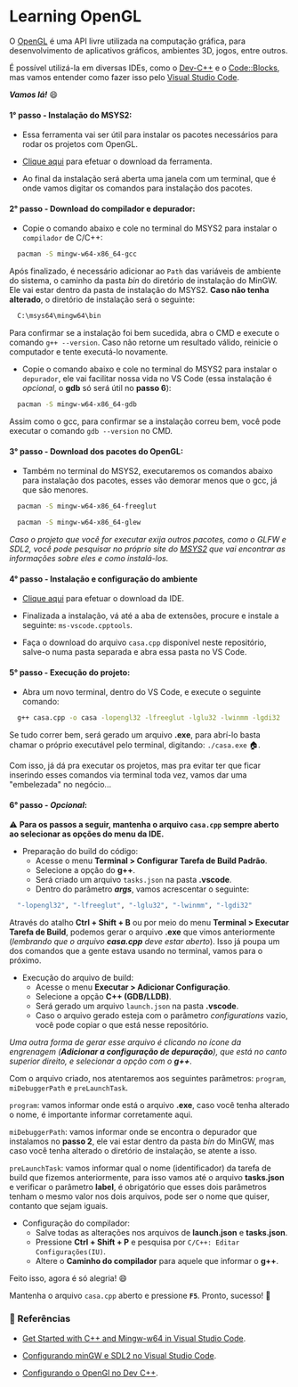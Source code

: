 # Learning OpenGL

O [OpenGL](https://www.opengl.org) é uma API livre utilizada na computação gráfica, para desenvolvimento de aplicativos gráficos, ambientes 3D, jogos, entre outros.

É possível utilizá-la em diversas IDEs, como o [Dev-C++](https://www.bloodshed.net) e o [Code::Blocks](https://www.codeblocks.org), mas vamos entender como fazer isso pelo [Visual Studio Code](https://code.visualstudio.com).

***Vamos lá!*** :smile:

#### 1° passo - Instalação do MSYS2:

* Essa ferramenta vai ser útil para instalar os pacotes necessários para rodar os projetos com OpenGL.

* [Clique aqui](https://www.msys2.org) para efetuar o download da ferramenta.

* Ao final da instalação será aberta uma janela com um terminal, que é onde vamos digitar os comandos para instalação dos pacotes.

#### 2° passo - Download do compilador e depurador:

* Copie o comando abaixo e cole no terminal do MSYS2 para instalar o `compilador` de C/C++:
```bash
  pacman -S mingw-w64-x86_64-gcc
```

Após finalizado, é necessário adicionar ao `Path` das variáveis de ambiente do sistema, o caminho da pasta *bin* do diretório de instalação do MinGW. Ele vai estar dentro da pasta de instalação do MSYS2. **Caso não tenha alterado**, o diretório de instalação será o seguinte:

```bash
  C:\msys64\mingw64\bin
```

Para confirmar se a instalação foi bem sucedida, abra o CMD e execute o comando `g++ --version`. Caso não retorne um resultado válido, reinicie o computador e tente executá-lo novamente.

* Copie o comando abaixo e cole no terminal do MSYS2 para instalar o `depurador`, ele vai facilitar nossa vida no VS Code (essa instalação é *opcional*, o **gdb** só será útil no **passo 6**):
```bash
  pacman -S mingw-w64-x86_64-gdb
```

Assim como o gcc, para confirmar se a instalação correu bem, você pode executar o comando `gdb --version` no CMD.

#### 3° passo - Download dos pacotes do OpenGL:

* Também no terminal do MSYS2, executaremos os comandos abaixo para instalação dos pacotes, esses vão demorar menos que o gcc, já que são menores.
```bash
  pacman -S mingw-w64-x86_64-freeglut
```

```bash
  pacman -S mingw-w64-x86_64-glew
```

*Caso o projeto que você for executar exija outros pacotes, como o GLFW e SDL2, você pode pesquisar no próprio site do [MSYS2](https://packages.msys2.org/package/) que vai encontrar as informações sobre eles e como instalá-los.*

#### 4° passo - Instalação e configuração do ambiente

* [Clique aqui](https://code.visualstudio.com) para efetuar o download da IDE.

* Finalizada a instalação, vá até a aba de extensões, procure e instale a seguinte: `ms-vscode.cpptools`.

* Faça o download do arquivo `casa.cpp` disponível neste repositório, salve-o numa pasta separada e abra essa pasta no VS Code.

#### 5° passo - Execução do projeto:

* Abra um novo terminal, dentro do VS Code, e execute o seguinte comando:
```bash
  g++ casa.cpp -o casa -lopengl32 -lfreeglut -lglu32 -lwinmm -lgdi32
```
Se tudo correr bem, será gerado um arquivo **.exe**, para abrí-lo basta chamar o próprio executável pelo terminal, digitando: `./casa.exe` :house:.

Com isso, já dá pra executar os projetos, mas pra evitar ter que ficar inserindo esses comandos via terminal toda vez, vamos dar uma "embelezada" no negócio...

#### 6° passo - *Opcional*:

:warning: **Para os passos a seguir, mantenha o arquivo `casa.cpp` sempre aberto ao selecionar as opções do menu da IDE.**

* Preparação do build do código:
  - Acesse o menu **Terminal > Configurar Tarefa de Build Padrão**.
  - Selecione a opção do **g++**.
  - Será criado um arquivo `tasks.json` na pasta **.vscode**.
  - Dentro do parâmetro ***args***, vamos acrescentar o seguinte:

```bash
  "-lopengl32", "-lfreeglut", "-lglu32", "-lwinmm", "-lgdi32"
```

Através do atalho **Ctrl + Shift + B** ou por meio do menu **Terminal > Executar Tarefa de Build**, podemos gerar o arquivo **.exe** que vimos anteriormente (*lembrando que o arquivo **casa.cpp** deve estar aberto*). Isso já poupa um dos comandos que a gente estava usando no terminal, vamos para o próximo.

* Execução do arquivo de build:
  - Acesse o menu **Executar > Adicionar Configuração**.
  - Selecione a opção **C++ (GDB/LLDB)**.
  - Será gerado um arquivo `launch.json` na pasta **.vscode**.
  - Caso o arquivo gerado esteja com o parâmetro *configurations* vazio, você pode copiar o que está nesse repositório.
  
*Uma outra forma de gerar esse arquivo é clicando no ícone da engrenagem (**Adicionar a configuração de depuração**), que está no canto superior direito, e selecionar a opção com o **g++***.

Com o arquivo criado, nos atentaremos aos seguintes parâmetros: `program`, `miDebuggerPath` e `preLaunchTask`.

`program`: vamos informar onde está o arquivo **.exe**, caso você tenha alterado o nome, é importante informar corretamente aqui.

`miDebuggerPath`: vamos informar onde se encontra o depurador que instalamos no **passo 2**, ele vai estar dentro da pasta *bin* do MinGW, mas caso você tenha alterado o diretório de instalação, se atente a isso.

`preLaunchTask`: vamos informar qual o nome (identificador) da tarefa de build que fizemos anteriormente, para isso vamos até o arquivo **tasks.json** e verificar o parâmetro **label**, é obrigatório que esses dois parâmetros tenham o mesmo valor nos dois arquivos, pode ser o nome que quiser, contanto que sejam iguais.

* Configuração do compilador:
  - Salve todas as alterações nos arquivos de **launch.json** e **tasks.json**.
  - Pressione **Ctrl + Shift + P** e pesquisa por `C/C++: Editar Configurações(IU)`.
  - Altere o **Caminho do compilador** para aquele que informar o **g++**.
  
Feito isso, agora é só alegria! :smile:

Mantenha o arquivo `casa.cpp` aberto e pressione **`F5`**. Pronto, sucesso! :rocket:

### :mag_right: Referências

* [Get Started with C++ and Mingw-w64 in Visual Studio Code](https://code.visualstudio.com/docs/cpp/config-mingw).

* [Configurando minGW e SDL2 no Visual Studio Code](https://medium.com/estado-pensante/configurando-mingw-e-sdl2-no-visual-studio-code-5c1ae2f5a1c6).

* [Configurando o OpenGl no Dev C++](http://www.univasf.edu.br/~jorge.cavalcanti/configdev.html).
